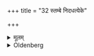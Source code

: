 +++
title = "32 स्तम्बे निदधत्येके"

+++

<details><summary>मूलम्</summary>

स्तम्बे निदधत्येके ३२
</details>

<details><summary>Oldenberg</summary>

32. Some throw them on a bunch (of grass or the like).
</details>
